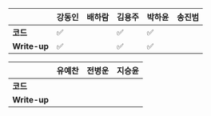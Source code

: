 |              | 강동인 | 배하람 | 김용주 | 박하윤 | 송진범 |
| ------------ | ------ | ----------------- | ------ | ------ | ------ |
| **코드**     |✅||:white_check_mark:|   ✅ |        |
| **Write-up** |✅||:white_check_mark:|   ✅ |        |

|              | 유예찬 | 전병운 | 지승윤 |
| ------------ | ------ | ------ | ------ |
| **코드**     |        |  |        |
| **Write-up** |  |      |        |

